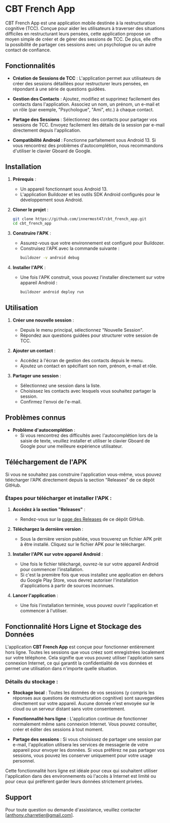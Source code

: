 # CBT French App

CBT French App est une application mobile destinée à la restructuration cognitive (TCC). Conçue pour aider les utilisateurs à traverser des situations difficiles en restructurant leurs pensées, cette application propose un moyen simple de créer et de gérer des sessions de TCC. De plus, elle offre la possibilité de partager ces sessions avec un psychologue ou un autre contact de confiance.

## Fonctionnalités

- **Création de Sessions de TCC** : L'application permet aux utilisateurs de créer des sessions détaillées pour restructurer leurs pensées, en répondant à une série de questions guidées.

- **Gestion des Contacts** : Ajoutez, modifiez et supprimez facilement des contacts dans l'application. Associez un nom, un prénom, un e-mail et un rôle (par exemple, "Psychologue", "Ami", etc.) à chaque contact.

- **Partage des Sessions** : Sélectionnez des contacts pour partager vos sessions de TCC. Envoyez facilement les détails de la session par e-mail directement depuis l'application.

- **Compatibilité Android** : Fonctionne parfaitement sous Android 13. Si vous rencontrez des problèmes d'autocomplétion, nous recommandons d'utiliser le clavier Gboard de Google.

## Installation

1. **Prérequis** :

   - Un appareil fonctionnant sous Android 13.
   - L'application Buildozer et les outils SDK Android configurés pour le développement sous Android.

2. **Cloner le projet** :

   ```bash
   git clone https://github.com/innermost47/cbt_french_app.git
   cd cbt_french_app
   ```

3. **Construire l'APK** :

   - Assurez-vous que votre environnement est configuré pour Buildozer.
   - Construisez l'APK avec la commande suivante :
     ```bash
     buildozer -v android debug
     ```

4. **Installer l'APK** :
   - Une fois l'APK construit, vous pouvez l'installer directement sur votre appareil Android :
     ```bash
     buildozer android deploy run
     ```

## Utilisation

1. **Créer une nouvelle session** :

   - Depuis le menu principal, sélectionnez "Nouvelle Session".
   - Répondez aux questions guidées pour structurer votre session de TCC.

2. **Ajouter un contact** :

   - Accédez à l'écran de gestion des contacts depuis le menu.
   - Ajoutez un contact en spécifiant son nom, prénom, e-mail et rôle.

3. **Partager une session** :
   - Sélectionnez une session dans la liste.
   - Choisissez les contacts avec lesquels vous souhaitez partager la session.
   - Confirmez l'envoi de l'e-mail.

## Problèmes connus

- **Problème d'autocomplétion** :
  - Si vous rencontrez des difficultés avec l'autocomplétion lors de la saisie de texte, veuillez installer et utiliser le clavier Gboard de Google pour une meilleure expérience utilisateur.

## Téléchargement de l'APK

Si vous ne souhaitez pas construire l'application vous-même, vous pouvez télécharger l'APK directement depuis la section "Releases" de ce dépôt GitHub.

### Étapes pour télécharger et installer l'APK :

1. **Accédez à la section "Releases"** :

   - Rendez-vous sur la [page des Releases](https://github.com/innermost47/cbt_french_app/releases) de ce dépôt GitHub.

2. **Téléchargez la dernière version** :

   - Sous la dernière version publiée, vous trouverez un fichier APK prêt à être installé. Cliquez sur le fichier APK pour le télécharger.

3. **Installer l'APK sur votre appareil Android** :

   - Une fois le fichier téléchargé, ouvrez-le sur votre appareil Android pour commencer l'installation.
   - Si c'est la première fois que vous installez une application en dehors du Google Play Store, vous devrez autoriser l'installation d'applications à partir de sources inconnues.

4. **Lancer l'application** :
   - Une fois l'installation terminée, vous pouvez ouvrir l'application et commencer à l'utiliser.

## Fonctionnalité Hors Ligne et Stockage des Données

L'application **CBT French App** est conçue pour fonctionner entièrement hors ligne. Toutes les sessions que vous créez sont enregistrées localement sur votre téléphone. Cela signifie que vous pouvez utiliser l'application sans connexion Internet, ce qui garantit la confidentialité de vos données et permet une utilisation dans n'importe quelle situation.

### Détails du stockage :

- **Stockage local** : Toutes les données de vos sessions (y compris les réponses aux questions de restructuration cognitive) sont sauvegardées directement sur votre appareil. Aucune donnée n'est envoyée sur le cloud ou un serveur distant sans votre consentement.

- **Fonctionnalité hors ligne** : L'application continue de fonctionner normalement même sans connexion Internet. Vous pouvez consulter, créer et éditer des sessions à tout moment.

- **Partage des sessions** : Si vous choisissez de partager une session par e-mail, l'application utilisera les services de messagerie de votre appareil pour envoyer les données. Si vous préférez ne pas partager vos sessions, vous pouvez les conserver uniquement pour votre usage personnel.

Cette fonctionnalité hors ligne est idéale pour ceux qui souhaitent utiliser l'application dans des environnements où l'accès à Internet est limité ou pour ceux qui préfèrent garder leurs données strictement privées.

## Support

Pour toute question ou demande d'assistance, veuillez contacter [anthony.charretier@gmail.com].

